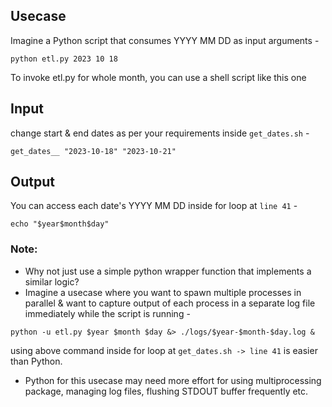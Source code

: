 ## Usecase
Imagine a Python script that consumes YYYY MM DD as input arguments -
```
python etl.py 2023 10 18
```
To invoke etl.py for whole month, you can use a shell script like this one

## Input
change start & end dates as per your requirements inside `get_dates.sh` -
```
get_dates__ "2023-10-18" "2023-10-21"
```

## Output
You can access each date's YYYY MM DD inside for loop at `line 41` -
```
echo "$year$month$day"
```

### Note:
- Why not just use a simple python wrapper function that implements a similar logic? 
- Imagine a usecase where you want to spawn multiple processes in parallel & want to capture output of each process in a separate log file immediately while the script is running -
```
python -u etl.py $year $month $day &> ./logs/$year-$month-$day.log &
```
using above command inside for loop at `get_dates.sh -> line 41` is easier than Python.
- Python for this usecase may need more effort for using multiprocessing package, managing log files, flushing STDOUT buffer frequently etc.
